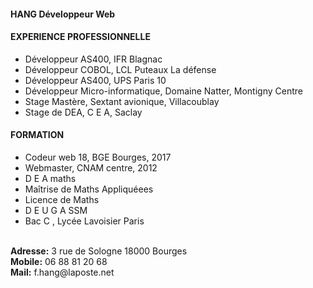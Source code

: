 <!-- semaine2 -->
<!-- comprendre le web
HTML et CSS  -->
<!--EXERCICE 3 Faire 1 CV en HTLM -->
<html>

<head>

<h4>HANG Développeur Web</h4>
<!-- <style type="text/css">
p { color: blue;}
</style>  -->

</head>
<body>
<p style="text-align:center; color:red">
<h4>EXPERIENCE PROFESSIONNELLE</h4></p>
<ul>
    <li>Développeur AS400, IFR Blagnac</li>
    <li>Développeur COBOL, LCL Puteaux La défense</li>
    <li>Développeur AS400, UPS Paris 10</li>
    <li>Développeur Micro-informatique, Domaine Natter, Montigny Centre</li>
    <li>Stage Mastère, Sextant avionique, Villacoublay</li>
    <li>Stage de DEA, C E A, Saclay</li>

</ul>
<p style="text-align:center; color:red">
<h4>FORMATION</h4></p>
<ul>
  <li>Codeur web 18, BGE Bourges, 2017</li>
  <li>Webmaster, CNAM centre, 2012</li>
  <li>D E A maths</li>
  <li>Maîtrise de Maths Appliquéees</li>
  <li>Licence de Maths</li>
  <li>D E U G A SSM</li>
  <li>Bac C , Lycée Lavoisier Paris</li>
</ul>
<br>
<footer>
<b>Adresse:</b>
3 rue de Sologne
18000 Bourges
<br>
<b>Mobile:</b> 06 88 81 20 68
<br>
<b>Mail:</b> f.hang@laposte.net
</footer>
</body>
</html>
